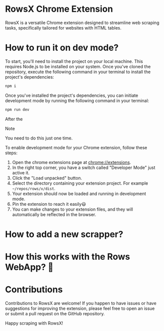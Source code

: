 # RowsX Chrome Extension

RowsX is a versatile Chrome extension designed to streamline web scraping tasks, specifically tailored for websites with HTML tables. 

# How to run it on dev mode?

To start, you'll need to install the project on your local machine.
This requires Node.js to be installed on your system.
Once you've cloned the repository, execute the following command in your terminal to install the project's dependencies:

```bash
npm i
```

Once you've installed the project's dependencies,
you can initiate development mode by running the following command in your terminal:

```bash
npm run dev
```

After the 

> [!NOTE]
> You need to do this just one time.
> 
> To enable development mode for your Chrome extension, follow these steps:
> 
> 1. Open the chrome extensions page at [chrome://extensions](chrome://extensions/).
> 2. In the right top corner, you have a switch called "Developer Mode" just active it.
> 3. Click the "Load unpacked" button.
> 4. Select the directory containing your extension project. For example `~/repos/rows/x/dist`.
> 5. Your extension should now be loaded and running in development mode.
> 6. Pin the extension to reach it easily:smiley:
> 7. You can make changes to your extension files, and they will automatically be reflected in the browser.

# How to add a new scrapper?

# How this works with the Rows WebApp? :thinking:

# Contributions
Contributions to RowsX are welcome! If you happen to have issues or have suggestions for improving the extension, please feel free to open an issue or submit a pull request on the GitHub repository.

Happy scraping with RowsX!
